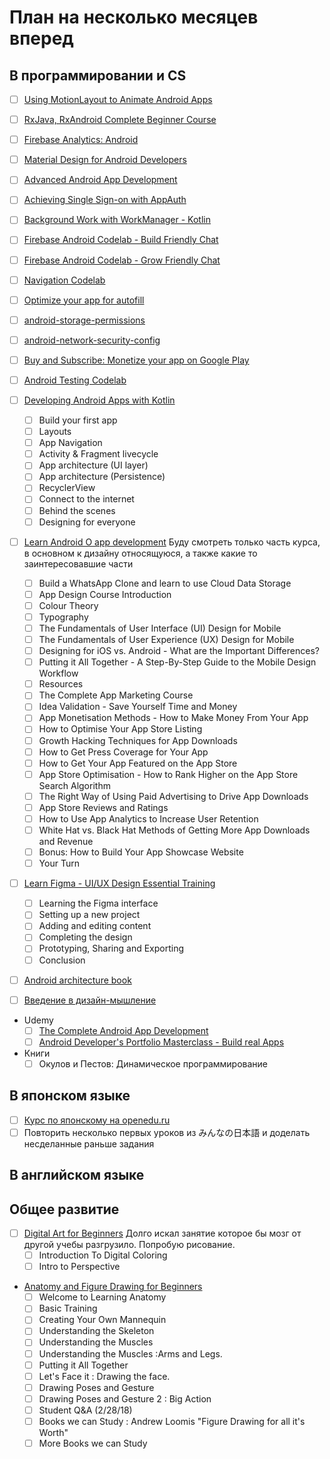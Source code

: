 # План на несколько месяцев вперед
## В программировании и CS

- [ ] [Using MotionLayout to Animate Android Apps](https://codelabs.developers.google.com/codelabs/motion-layout/index.html#0)
- [ ] [RxJava, RxAndroid Complete Beginner Course ](https://www.androidhive.info/RxJava/tutorials/)
- [ ] [Firebase Analytics: Android](https://www.udacity.com/course/firebase-analytics-android--ud354)
- [ ] [Material Design for Android Developers](https://www.udacity.com/course/material-design-for-android-developers--ud862)
- [ ] [Advanced Android App Development](https://www.udacity.com/course/advanced-android-app-development--ud855)
- [ ] [Achieving Single Sign-on with AppAuth](https://codelabs.developers.google.com/codelabs/appauth-android-codelab/index.html?index=..%2F..index#0)
- [ ] [Background Work with WorkManager - Kotlin](https://codelabs.developers.google.com/codelabs/android-workmanager-kt/index.html?index=..%2F..index#0)
- [ ] [Firebase Android Codelab - Build Friendly Chat](https://codelabs.developers.google.com/codelabs/firebase-android/index.html?index=..%2F..index#0)
- [ ] [Firebase Android Codelab - Grow Friendly Chat](https://codelabs.developers.google.com/codelabs/growfirebase-android/index.html?index=..%2F..index#0)
- [ ] [Navigation Codelab](https://codelabs.developers.google.com/codelabs/android-navigation/index.html?index=..%2F..index#0)
- [ ] [Optimize your app for autofill](https://codelabs.developers.google.com/codelabs/optimize-autofill/index.html?index=..%2F..index#0)
- [ ] [android-storage-permissions](https://codelabs.developers.google.com/codelabs/android-storage-permissions/index.html)
- [ ] [android-network-security-config](https://codelabs.developers.google.com/codelabs/android-network-security-config/index.html)
- [ ] [Buy and Subscribe: Monetize your app on Google Play](https://codelabs.developers.google.com/codelabs/play-billing-codelab/index.html#0)
- [ ] [Android Testing Codelab](https://codelabs.developers.google.com/codelabs/android-testing/index.html#0)

- [ ] [Developing Android Apps with Kotlin](https://www.udacity.com/course/developing-android-apps-with-kotlin--ud9012)
  - [ ] Build your first app
  - [ ] Layouts
  - [ ] App Navigation
  - [ ] Activity & Fragment livecycle
  - [ ] App architecture (UI layer)
  - [ ] App architecture (Persistence)
  - [ ] RecyclerView
  - [ ] Connect to the internet
  - [ ] Behind the scenes
  - [ ] Designing for everyone

- [ ] [Learn Android O app development](https://www.udemy.com/android-app-development-with-java/learn/v4/overview) Буду смотреть только часть курса, в основном к дизайну относящуюся, а также какие то заинтересовавшие части
  - [ ] Build a WhatsApp Clone and learn to use Cloud Data Storage
  - [ ] App Design Course Introduction
  - [ ] Colour Theory
  - [ ] Typography
  - [ ] The Fundamentals of User Interface (UI) Design for Mobile
  - [ ] The Fundamentals of User Experience (UX) Design for Mobile
  - [ ] Designing for iOS vs. Android - What are the Important Differences?
  - [ ] Putting it All Together - A Step-By-Step Guide to the Mobile Design Workflow
  - [ ] Resources
  - [ ] The Complete App Marketing Course
  - [ ] Idea Validation - Save Yourself Time and Money
  - [ ] App Monetisation Methods - How to Make Money From Your App
  - [ ] How to Optimise Your App Store Listing
  - [ ] Growth Hacking Techniques for App Downloads
  - [ ] How to Get Press Coverage for Your App
  - [ ] How to Get Your App Featured on the App Store
  - [ ] App Store Optimisation - How to Rank Higher on the App Store Search Algorithm
  - [ ] The Right Way of Using Paid Advertising to Drive App Downloads
  - [ ] App Store Reviews and Ratings
  - [ ] How to Use App Analytics to Increase User Retention
  - [ ] White Hat vs. Black Hat Methods of Getting More App Downloads and Revenue
  - [ ] Bonus: How to Build Your App Showcase Website
  - [ ] Your Turn

- [ ] [Learn Figma - UI/UX Design Essential Training](https://www.udemy.com/learn-figma/)
  - [ ] Learning the Figma interface
  - [ ] Setting up a new project
  - [ ] Adding and editing content
  - [ ] Completing the design
  - [ ] Prototyping, Sharing and Exporting
  - [ ] Conclusion

- [ ] [Android architecture book](https://github.com/AndroidArchitecture/AndroidArchitectureBook)
- [ ] [Введение в дизайн-мышление](https://stepik.org/course/48294/syllabus)
- Udemy
    - [ ] [The Complete Android App Development](https://www.udemy.com/android-tutorial-for-beginners/learn/v4/overview)
    - [ ] [Android Developer's Portfolio Masterclass - Build real Apps](https://www.udemy.com/android-developers-portfolio-masterclass-build-7-apps/learn/v4/overview)
- Книги
    - [ ] Окулов и Пестов: Динамическое программирование
## В японском языке
- [ ] [Курс по японскому на openedu.ru](https://courses.openedu.ru/courses/course-v1:spbu+JPLANG+fall_2018/info)
- [ ] Повторить несколько первых уроков из みんなの日本語 и доделать несделанные раньше задания
## В английском языке
## Общее развитие
- [ ] [Digital Art for Beginners](https://www.udemy.com/digital-art-101-from-beginner-to-pro) Долго искал занятие которое бы мозг от другой учебы разгрузило. Попробую рисование.
  - [ ] Introduction To Digital Coloring
  - [ ] Intro to Perspective
- [Anatomy and Figure Drawing for Beginners](https://www.udemy.com/anatomy-and-figure-drawing-for-games-and-comics/)
  - [ ] Welcome to Learning Anatomy
  - [ ] Basic Training
  - [ ] Creating Your Own Mannequin
  - [ ] Understanding the Skeleton
  - [ ] Understanding the Muscles
  - [ ] Understanding the Muscles :Arms and Legs.
  - [ ] Putting it All Together
  - [ ] Let's Face it : Drawing the face.
  - [ ] Drawing Poses and Gesture
  - [ ] Drawing Poses and Gesture 2 : Big Action
  - [ ] Student Q&A (2/28/18)
  - [ ] Books we can Study : Andrew Loomis "Figure Drawing for all it's Worth"
  - [ ] More Books we can Study
